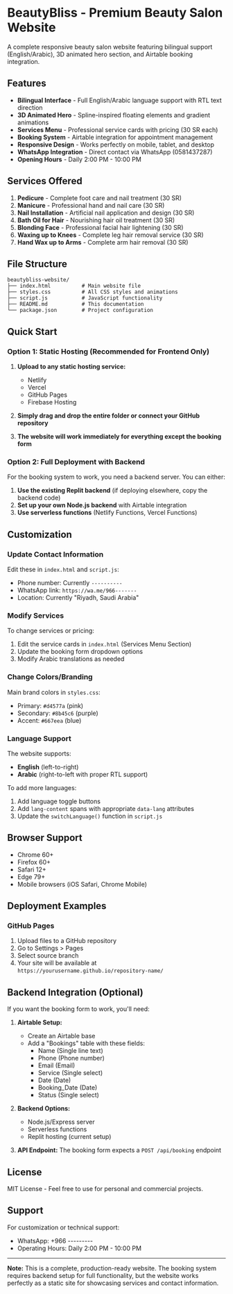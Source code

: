 # BeautyBliss - Premium Beauty Salon Website

A complete responsive beauty salon website featuring bilingual support (English/Arabic), 3D animated hero section, and Airtable booking integration.

## Features

- **Bilingual Interface** - Full English/Arabic language support with RTL text direction
- **3D Animated Hero** - Spline-inspired floating elements and gradient animations
- **Services Menu** - Professional service cards with pricing (30 SR each)
- **Booking System** - Airtable integration for appointment management
- **Responsive Design** - Works perfectly on mobile, tablet, and desktop
- **WhatsApp Integration** - Direct contact via WhatsApp (0581437287)
- **Opening Hours** - Daily 2:00 PM - 10:00 PM

## Services Offered

1. **Pedicure** - Complete foot care and nail treatment (30 SR)
2. **Manicure** - Professional hand and nail care (30 SR)
3. **Nail Installation** - Artificial nail application and design (30 SR)
4. **Bath Oil for Hair** - Nourishing hair oil treatment (30 SR)
5. **Blonding Face** - Professional facial hair lightening (30 SR)
6. **Waxing up to Knees** - Complete leg hair removal service (30 SR)
7. **Hand Wax up to Arms** - Complete arm hair removal (30 SR)

## File Structure

```
beautybliss-website/
├── index.html          # Main website file
├── styles.css          # All CSS styles and animations
├── script.js           # JavaScript functionality
├── README.md           # This documentation
└── package.json        # Project configuration
```

## Quick Start

### Option 1: Static Hosting (Recommended for Frontend Only)

1. **Upload to any static hosting service:**
   - Netlify
   - Vercel
   - GitHub Pages
   - Firebase Hosting

2. **Simply drag and drop the entire folder or connect your GitHub repository**

3. **The website will work immediately for everything except the booking form**

### Option 2: Full Deployment with Backend

For the booking system to work, you need a backend server. You can either:

1. **Use the existing Replit backend** (if deploying elsewhere, copy the backend code)
2. **Set up your own Node.js backend** with Airtable integration
3. **Use serverless functions** (Netlify Functions, Vercel Functions)

## Customization

### Update Contact Information

Edit these in `index.html` and `script.js`:
- Phone number: Currently `----------`
- WhatsApp link: `https://wa.me/966-------`
- Location: Currently "Riyadh, Saudi Arabia"

### Modify Services

To change services or pricing:
1. Edit the service cards in `index.html` (Services Menu Section)
2. Update the booking form dropdown options
3. Modify Arabic translations as needed

### Change Colors/Branding

Main brand colors in `styles.css`:
- Primary: `#d4577a` (pink)
- Secondary: `#8b45c6` (purple)
- Accent: `#667eea` (blue)

### Language Support

The website supports:
- **English** (left-to-right)
- **Arabic** (right-to-left with proper RTL support)

To add more languages:
1. Add language toggle buttons
2. Add `lang-content` spans with appropriate `data-lang` attributes
3. Update the `switchLanguage()` function in `script.js`

## Browser Support

- Chrome 60+
- Firefox 60+
- Safari 12+
- Edge 79+
- Mobile browsers (iOS Safari, Chrome Mobile)

## Deployment Examples


### GitHub Pages

1. Upload files to a GitHub repository
2. Go to Settings > Pages
3. Select source branch
4. Your site will be available at `https://yourusername.github.io/repository-name/`

## Backend Integration (Optional)

If you want the booking form to work, you'll need:

1. **Airtable Setup:**
   - Create an Airtable base
   - Add a "Bookings" table with these fields:
     - Name (Single line text)
     - Phone (Phone number)
     - Email (Email)
     - Service (Single select)
     - Date (Date)
     - Booking_Date (Date)
     - Status (Single select)

2. **Backend Options:**
   - Node.js/Express server
   - Serverless functions
   - Replit hosting (current setup)

3. **API Endpoint:**
   The booking form expects a `POST /api/booking` endpoint

## License

MIT License - Feel free to use for personal and commercial projects.

## Support

For customization or technical support:
- WhatsApp: +966 ---------
- Operating Hours: Daily 2:00 PM - 10:00 PM

---

**Note:** This is a complete, production-ready website. The booking system requires backend setup for full functionality, but the website works perfectly as a static site for showcasing services and contact information.
